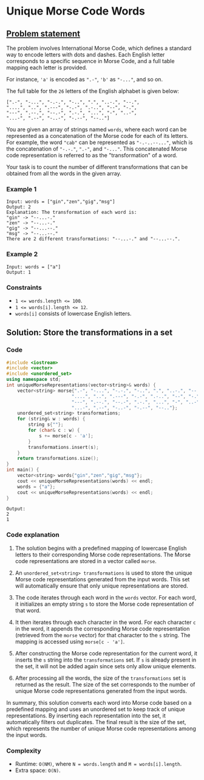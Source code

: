 # Unique Morse Code Words

## [Problem statement](https://leetcode.com/problems/unique-morse-code-words/)

The problem involves International Morse Code, which defines a standard way to encode letters with dots and dashes. Each English letter corresponds to a specific sequence in Morse Code, and a full table mapping each letter is provided.

For instance, `'a'` is encoded as `".-"`, `'b'` as `"-..."`, and so on.

The full table for the `26` letters of the English alphabet is given below:

```text
[".-", "-...", "-.-.", "-..", ".", "..-.", "--.",
"....", "..", ".---", "-.-", ".-..", "--", "-.",
"---", ".--.", "--.-", ".-.", "...", "-", "..-",
"...-", ".--", "-..-", "-.--", "--.."]
```

You are given an array of strings named `words`, where each word can be represented as a concatenation of the Morse code for each of its letters. For example, the word `"cab"` can be represented as `"-.-..--..."`, which is the concatenation of `"-.-."`, `".-"`, and `"-..."`. This concatenated Morse code representation is referred to as the "transformation" of a word.

Your task is to count the number of different transformations that can be obtained from all the words in the given array.

### Example 1
```text
Input: words = ["gin","zen","gig","msg"]
Output: 2
Explanation: The transformation of each word is:
"gin" -> "--...-."
"zen" -> "--...-."
"gig" -> "--...--."
"msg" -> "--...--."
There are 2 different transformations: "--...-." and "--...--.".
```

### Example 2
```text
Input: words = ["a"]
Output: 1
``` 

### Constraints

* `1 <= words.length <= 100`.
* `1 <= words[i].length <= 12`.
* `words[i]` consists of lowercase English letters.

## Solution: Store the transformations in a set

### Code
```cpp
#include <iostream>
#include <vector>
#include <unordered_set>
using namespace std;
int uniqueMorseRepresentations(vector<string>& words) {
    vector<string> morse{".-", "-...", "-.-.", "-..", ".", "..-.", "--.",
                        "....", "..", ".---", "-.-", ".-..", "--", "-.",
                        "---", ".--.", "--.-", ".-.", "...", "-", "..-",
                        "...-", ".--", "-..-", "-.--", "--.."};
    unordered_set<string> transformations;
    for (string& w : words) {
        string s{""};
        for (char& c : w) {
            s += morse[c - 'a'];
        }
        transformations.insert(s);
    }
    return transformations.size();
}
int main() {
    vector<string> words{"gin","zen","gig","msg"};
    cout << uniqueMorseRepresentations(words) << endl;
    words = {"a"};
    cout << uniqueMorseRepresentations(words) << endl;
}
```
```text
Output:
2
1
```

### Code explanation

1. The solution begins with a predefined mapping of lowercase English letters to their corresponding Morse code representations. The Morse code representations are stored in a vector called `morse`.

2. An `unordered_set<string> transformations` is used to store the unique Morse code representations generated from the input words. This set will automatically ensure that only unique representations are stored.

3. The code iterates through each word in the `words` vector. For each word, it initializes an empty string `s` to store the Morse code representation of that word.

4. It then iterates through each character in the word. For each character `c` in the word, it appends the corresponding Morse code representation (retrieved from the `morse` vector) for that character to the `s` string. The mapping is accessed using `morse[c - 'a']`.

5. After constructing the Morse code representation for the current word, it inserts the `s` string into the `transformations` set. If `s` is already present in the set, it will not be added again since sets only allow unique elements.

6. After processing all the words, the size of the `transformations` set is returned as the result. The size of the set corresponds to the number of unique Morse code representations generated from the input words.

In summary, this solution converts each word into Morse code based on a predefined mapping and uses an unordered set to keep track of unique representations. By inserting each representation into the set, it automatically filters out duplicates. The final result is the size of the set, which represents the number of unique Morse code representations among the input words. 

### Complexity
* Runtime: `O(NM)`, where `N = words.length` and `M = words[i].length`.
* Extra space: `O(N)`.



